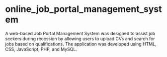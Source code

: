 # online_job_portal_management_system
A web-based Job Portal Management System was designed to assist job seekers during recession by allowing users to upload CVs and search for jobs based on qualifications. The application was developed using HTML, CSS, JavaScript, PHP, and MySQL.
